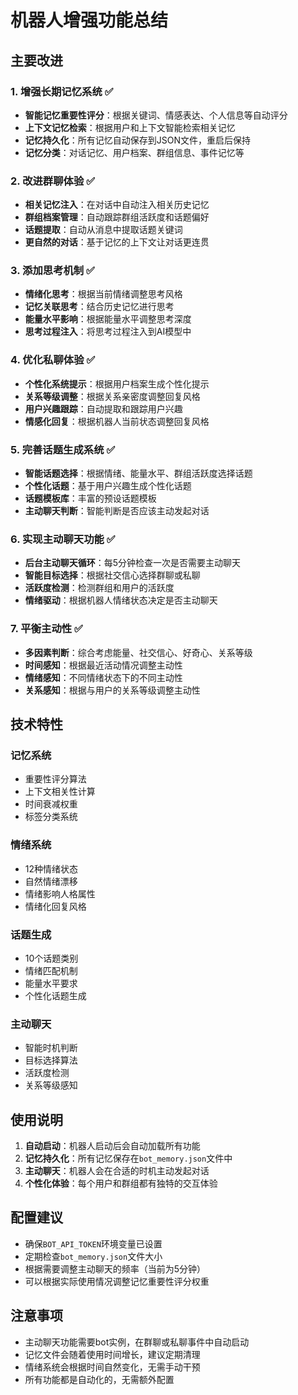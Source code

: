# 机器人增强功能总结

## 主要改进

### 1. 增强长期记忆系统 ✅
- **智能记忆重要性评分**：根据关键词、情感表达、个人信息等自动评分
- **上下文记忆检索**：根据用户和上下文智能检索相关记忆
- **记忆持久化**：所有记忆自动保存到JSON文件，重启后保持
- **记忆分类**：对话记忆、用户档案、群组信息、事件记忆等

### 2. 改进群聊体验 ✅
- **相关记忆注入**：在对话中自动注入相关历史记忆
- **群组档案管理**：自动跟踪群组活跃度和话题偏好
- **话题提取**：自动从消息中提取话题关键词
- **更自然的对话**：基于记忆的上下文让对话更连贯

### 3. 添加思考机制 ✅
- **情绪化思考**：根据当前情绪调整思考风格
- **记忆关联思考**：结合历史记忆进行思考
- **能量水平影响**：根据能量水平调整思考深度
- **思考过程注入**：将思考过程注入到AI模型中

### 4. 优化私聊体验 ✅
- **个性化系统提示**：根据用户档案生成个性化提示
- **关系等级调整**：根据关系亲密度调整回复风格
- **用户兴趣跟踪**：自动提取和跟踪用户兴趣
- **情感化回复**：根据机器人当前状态调整回复风格

### 5. 完善话题生成系统 ✅
- **智能话题选择**：根据情绪、能量水平、群组活跃度选择话题
- **个性化话题**：基于用户兴趣生成个性化话题
- **话题模板库**：丰富的预设话题模板
- **主动聊天判断**：智能判断是否应该主动发起对话

### 6. 实现主动聊天功能 ✅
- **后台主动聊天循环**：每5分钟检查一次是否需要主动聊天
- **智能目标选择**：根据社交信心选择群聊或私聊
- **活跃度检测**：检测群组和用户的活跃度
- **情绪驱动**：根据机器人情绪状态决定是否主动聊天

### 7. 平衡主动性 ✅
- **多因素判断**：综合考虑能量、社交信心、好奇心、关系等级
- **时间感知**：根据最近活动情况调整主动性
- **情绪感知**：不同情绪状态下的不同主动性
- **关系感知**：根据与用户的关系等级调整主动性

## 技术特性

### 记忆系统
- 重要性评分算法
- 上下文相关性计算
- 时间衰减权重
- 标签分类系统

### 情绪系统
- 12种情绪状态
- 自然情绪漂移
- 情绪影响人格属性
- 情绪化回复风格

### 话题生成
- 10个话题类别
- 情绪匹配机制
- 能量水平要求
- 个性化话题生成

### 主动聊天
- 智能时机判断
- 目标选择算法
- 活跃度检测
- 关系等级感知

## 使用说明

1. **自动启动**：机器人启动后会自动加载所有功能
2. **记忆持久化**：所有记忆保存在`bot_memory.json`文件中
3. **主动聊天**：机器人会在合适的时机主动发起对话
4. **个性化体验**：每个用户和群组都有独特的交互体验

## 配置建议

- 确保`BOT_API_TOKEN`环境变量已设置
- 定期检查`bot_memory.json`文件大小
- 根据需要调整主动聊天的频率（当前为5分钟）
- 可以根据实际使用情况调整记忆重要性评分权重

## 注意事项

- 主动聊天功能需要bot实例，在群聊或私聊事件中自动启动
- 记忆文件会随着使用时间增长，建议定期清理
- 情绪系统会根据时间自然变化，无需手动干预
- 所有功能都是自动化的，无需额外配置
